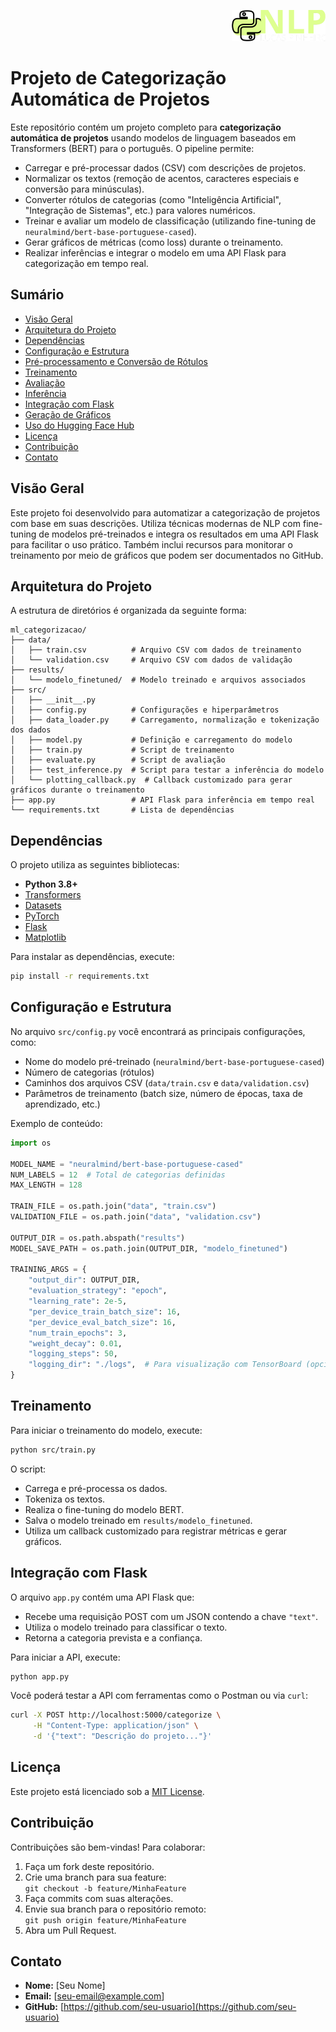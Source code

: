 <p align="right">
  <img src="nlp.png" width="150">
</p>

# Projeto de Categorização Automática de Projetos

Este repositório contém um projeto completo para **categorização automática de projetos** usando modelos de linguagem baseados em Transformers (BERT) para o português. O pipeline permite:
- Carregar e pré-processar dados (CSV) com descrições de projetos.
- Normalizar os textos (remoção de acentos, caracteres especiais e conversão para minúsculas).
- Converter rótulos de categorias (como "Inteligência Artificial", "Integração de Sistemas", etc.) para valores numéricos.
- Treinar e avaliar um modelo de classificação (utilizando fine-tuning de `neuralmind/bert-base-portuguese-cased`).
- Gerar gráficos de métricas (como loss) durante o treinamento.
- Realizar inferências e integrar o modelo em uma API Flask para categorização em tempo real.

## Sumário

- [Visão Geral](#visão-geral)
- [Arquitetura do Projeto](#arquitetura-do-projeto)
- [Dependências](#dependências)
- [Configuração e Estrutura](#configuração-e-estrutura)
- [Pré-processamento e Conversão de Rótulos](#pré-processamento-e-conversão-de-rótulos)
- [Treinamento](#treinamento)
- [Avaliação](#avaliação)
- [Inferência](#inferência)
- [Integração com Flask](#integração-com-flask)
- [Geração de Gráficos](#geração-de-gráficos)
- [Uso do Hugging Face Hub](#uso-do-hugging-face-hub)
- [Licença](#licença)
- [Contribuição](#contribuição)
- [Contato](#contato)

## Visão Geral

Este projeto foi desenvolvido para automatizar a categorização de projetos com base em suas descrições. Utiliza técnicas modernas de NLP com fine-tuning de modelos pré-treinados e integra os resultados em uma API Flask para facilitar o uso prático. Também inclui recursos para monitorar o treinamento por meio de gráficos que podem ser documentados no GitHub.

## Arquitetura do Projeto

A estrutura de diretórios é organizada da seguinte forma:

```
ml_categorizacao/
├── data/
│   ├── train.csv          # Arquivo CSV com dados de treinamento
│   └── validation.csv     # Arquivo CSV com dados de validação
├── results/
│   └── modelo_finetuned/  # Modelo treinado e arquivos associados
├── src/
│   ├── __init__.py
│   ├── config.py          # Configurações e hiperparâmetros
│   ├── data_loader.py     # Carregamento, normalização e tokenização dos dados
│   ├── model.py           # Definição e carregamento do modelo
│   ├── train.py           # Script de treinamento
│   ├── evaluate.py        # Script de avaliação
│   ├── test_inference.py  # Script para testar a inferência do modelo
│   └── plotting_callback.py  # Callback customizado para gerar gráficos durante o treinamento
├── app.py                 # API Flask para inferência em tempo real
└── requirements.txt       # Lista de dependências
```

## Dependências

O projeto utiliza as seguintes bibliotecas:
- **Python 3.8+**
- [Transformers](https://huggingface.co/transformers/)
- [Datasets](https://huggingface.co/docs/datasets/)
- [PyTorch](https://pytorch.org/)
- [Flask](https://flask.palletsprojects.com/)
- [Matplotlib](https://matplotlib.org/)

Para instalar as dependências, execute:

```bash
pip install -r requirements.txt
```

## Configuração e Estrutura

No arquivo `src/config.py` você encontrará as principais configurações, como:
- Nome do modelo pré-treinado (`neuralmind/bert-base-portuguese-cased`)
- Número de categorias (rótulos)
- Caminhos dos arquivos CSV (`data/train.csv` e `data/validation.csv`)
- Parâmetros de treinamento (batch size, número de épocas, taxa de aprendizado, etc.)

Exemplo de conteúdo:

```python
import os

MODEL_NAME = "neuralmind/bert-base-portuguese-cased"
NUM_LABELS = 12  # Total de categorias definidas
MAX_LENGTH = 128

TRAIN_FILE = os.path.join("data", "train.csv")
VALIDATION_FILE = os.path.join("data", "validation.csv")

OUTPUT_DIR = os.path.abspath("results")
MODEL_SAVE_PATH = os.path.join(OUTPUT_DIR, "modelo_finetuned")

TRAINING_ARGS = {
    "output_dir": OUTPUT_DIR,
    "evaluation_strategy": "epoch",
    "learning_rate": 2e-5,
    "per_device_train_batch_size": 16,
    "per_device_eval_batch_size": 16,
    "num_train_epochs": 3,
    "weight_decay": 0.01,
    "logging_steps": 50,
    "logging_dir": "./logs",  # Para visualização com TensorBoard (opcional)
}
```

## Treinamento

Para iniciar o treinamento do modelo, execute:

```bash
python src/train.py
```

O script:
- Carrega e pré-processa os dados.
- Tokeniza os textos.
- Realiza o fine-tuning do modelo BERT.
- Salva o modelo treinado em `results/modelo_finetuned`.
- Utiliza um callback customizado para registrar métricas e gerar gráficos.

## Integração com Flask

O arquivo `app.py` contém uma API Flask que:
- Recebe uma requisição POST com um JSON contendo a chave `"text"`.
- Utiliza o modelo treinado para classificar o texto.
- Retorna a categoria prevista e a confiança.

Para iniciar a API, execute:

```bash
python app.py
```

Você poderá testar a API com ferramentas como o Postman ou via `curl`:

```bash
curl -X POST http://localhost:5000/categorize \
     -H "Content-Type: application/json" \
     -d '{"text": "Descrição do projeto..."}'
```

## Licença

Este projeto está licenciado sob a [MIT License](LICENSE).

## Contribuição

Contribuições são bem-vindas! Para colaborar:
1. Faça um fork deste repositório.
2. Crie uma branch para sua feature:  
   `git checkout -b feature/MinhaFeature`
3. Faça commits com suas alterações.
4. Envie sua branch para o repositório remoto:  
   `git push origin feature/MinhaFeature`
5. Abra um Pull Request.

## Contato

- **Nome:** [Seu Nome]
- **Email:** [seu-email@example.com]
- **GitHub:** [https://github.com/seu-usuario](https://github.com/seu-usuario)

